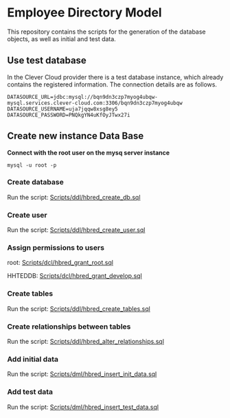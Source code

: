 # Employee Directory Model

This repository contains the scripts for the generation of the database objects, as well as initial and test data. 

## Use test database

In the Clever Cloud provider there is a test database instance, which already contains the registered information. The connection details are as follows. 

```text
DATASOURCE_URL=jdbc:mysql://bqn9dn3czp7myog4ubqw-mysql.services.clever-cloud.com:3306/bqn9dn3czp7myog4ubqw
DATASOURCE_USERNAME=uja7jqqw8xsg8ey5
DATASOURCE_PASSWORD=PNQkgYN4uKfOyJTwx27i
```

## Create new instance Data Base

**Connect with the root user on the mysq server instance**

```shell
mysql -u root -p
```

### Create database

Run the script: [Scripts/ddl/hbred_create_db.sql](../Scripts/ddl/hbred_create_db.sql)

### Create user

Run the script: [Scripts/ddl/hbred_create_user.sql](../Scripts/ddl/hbred_create_user.sql)

### Assign permissions to users 

root: [Scripts/dcl/hbred_grant_root.sql](../Scripts/dcl/hbred_grant_root.sql)

HHTEDDB: [Scripts/dcl/hbred_grant_develop.sql](../Scripts/dcl/hbred_grant_develop.sql)

### Create tables

Run the script: [Scripts/ddl/hbred_create_tables.sql](../Scripts/ddl/hbred_create_tables.sql)

### Create relationships between tables 

Run the script: [Scripts/ddl/hbred_alter_relationships.sql](../Scripts/ddl/hbred_alter_relationships.sql)

### Add initial data 

Run the script: [Scripts/dml/hbred_insert_init_data.sql](../Scripts/dml/hbred_insert_init_data.sql)

### Add test data

Run the script: [Scripts/dml/hbred_insert_test_data.sql](./Scripts/dml/hbred_insert_test_data.sql)



